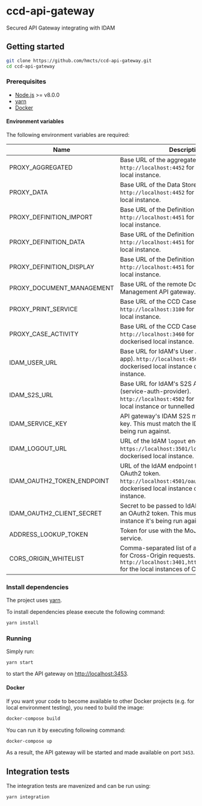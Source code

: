 # ccd-api-gateway
Secured API Gateway integrating with IDAM

## Getting started

```bash
git clone https://github.com/hmcts/ccd-api-gateway.git
cd ccd-api-gateway
```

### Prerequisites

* [Node.js](https://nodejs.org/) >= v8.0.0
* [yarn](https://yarnpkg.com/)
* [Docker](https://www.docker.com)

#### Environment variables

The following environment variables are required:

| Name | Description |
|------|-------------|
| PROXY_AGGREGATED | Base URL of the aggregated API. `http://localhost:4452` for the dockerised local instance. |
| PROXY_DATA | Base URL of the Data Store API. `http://localhost:4452` for the dockerised local instance. |
| PROXY_DEFINITION_IMPORT | Base URL of the Definition Store API. `http://localhost:4451` for the dockerised local instance. |
| PROXY_DEFINITION_DATA | Base URL of the Definition Store API. `http://localhost:4451` for the dockerised local instance. |
| PROXY_DEFINITION_DISPLAY | Base URL of the Definition Store API. `http://localhost:4451` for the dockerised local instance. |
| PROXY_DOCUMENT_MANAGEMENT | Base URL of the remote Document Management API gateway. |
| PROXY_PRINT_SERVICE | Base URL of the CCD Case Data Print Service. `http://localhost:3100` for the dockerised local instance. |
| PROXY_CASE_ACTIVITY | Base URL of the CCD Case Activity API. `http://localhost:3460` for the non-dockerised local instance. |
| IDAM_USER_URL | Base URL for IdAM's User API service (idam-app). `http://localhost:4501` for the dockerised local instance or tunnelled `dev` instance. |
| IDAM_S2S_URL | Base URL for IdAM's S2S API service (service-auth-provider). `http://localhost:4502` for the dockerised local instance or tunnelled `dev` instance. |
| IDAM_SERVICE_KEY | API gateway's IDAM S2S micro-service secret key. This must match the IDAM instance it's being run against. |
| IDAM_LOGOUT_URL | URL of the IdAM `logout` endpoint. `https://localhost:3501/login/logout` for the dockerised local instance. |
| IDAM_OAUTH2_TOKEN_ENDPOINT | URL of the IdAM endpoint for obtaining an OAuth2 token. `http://localhost:4501/oauth2/token` for the dockerised local instance or tunnelled `dev` instance. |
| IDAM_OAUTH2_CLIENT_SECRET | Secret to be passed to IdAM when obtaining an OAuth2 token. This must match the IdAM instance it's being run against. |
| ADDRESS_LOOKUP_TOKEN | Token for use with the MoJ Address Lookup service. |
| CORS_ORIGIN_WHITELIST | Comma-separated list of authorised origins for Cross-Origin requests. `http://localhost:3401,http://localhost:3452` for the local instances of CCD |

### Install dependencies

The project uses [yarn](https://yarnpkg.com/).

To install dependencies please execute the following command:

```bash
yarn install
```

### Running

Simply run:

```
yarn start
```

to start the API gateway on [http://localhost:3453](http://localhost:3453).

#### Docker

If you want your code to become available to other Docker projects (e.g. for local environment testing), you need to build the image:

```bash
docker-compose build
```

You can run it by executing following command:

```bash
docker-compose up
```

As a result, the API gateway will be started and made available on port `3453`.

## Integration tests

The integration tests are mavenized and can be run using:

```bash
yarn integration
```
